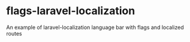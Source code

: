 flags-laravel-localization
==========================

An example of laravel-localization language bar with flags and localized routes
